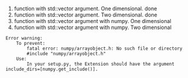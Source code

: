1. function with std::vector argument. One dimensional. done
2. function with std::vector argument. Two dimensional. done
3. function with std::vector argument with numpy. One dimensional 
4. function with std::vector argument with numpy. Two dimensional 



```
Error warning:
	To prevent:
		fatal error: numpy/arrayobject.h: No such file or directory
 		#include "numpy/arrayobject.h"
 	Use:
		In your setup.py, the Extension should have the argument include_dirs=[numpy.get_include()].

```
